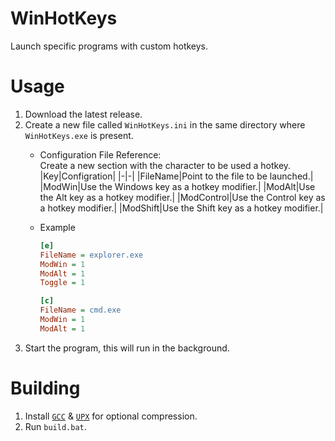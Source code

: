 # WinHotKeys
Launch specific programs with custom hotkeys.

# Usage
1. Download the latest release.
2. Create a new file called `WinHotKeys.ini` in the same directory where `WinHotKeys.exe` is present.
    - Configuration File Reference:    
        Create a new section with the character to be used a hotkey.
        |Key|Configration|
        |-|-|
        |FileName|Point to the file to be launched.|
        |ModWin|Use the Windows key as a hotkey modifier.|
        |ModAlt|Use the Alt key as a hotkey modifier.|
        |ModControl|Use the Control key as a hotkey modifier.|
        |ModShift|Use the Shift key as a hotkey modifier.|
    - Example 
    
        ```ini
        [e]
        FileName = explorer.exe
        ModWin = 1
        ModAlt = 1
        Toggle = 1

        [c]
        FileName = cmd.exe
        ModWin = 1
        ModAlt = 1
        ```
3. Start the program, this will run in the background.

# Building
1. Install [`GCC`](https://winlibs.com/) & [`UPX`](https://upx.github.io) for optional compression.
2. Run `build.bat`.
